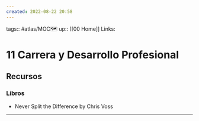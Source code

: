 ```yaml
---
created: 2022-08-22 20:58
---
```

tags:: #atlas/MOC🗺 
up:: [[00 Home]]
Links: 
# 11 Carrera y Desarrollo Profesional
## Recursos
### Libros
- Never Split the Difference by Chris Voss
___
